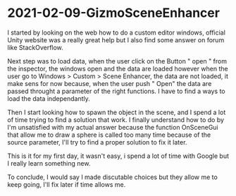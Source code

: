 # 2021-02-09-GizmoSceneEnhancer
 
I started by looking on the web how to do a custom editor windows, official Unity website was a really great help but I also find some answer on forum like StackOverflow.

Next step was to load data, when the user click on the Button " open " from the inspector, the windows open and the data are loaded however when the user go to Windows > Custom > Scene Enhancer, the data are not loaded, it make sens for now because, when the user push " Open" the data are passed throught a parameter of the right functions.
I have to find a ways to load the data independantly.

Then I start looking how to spawn the object in the scene, and I spend a lot of time trying to find a solution that work.
I finally understand how to do by I'm unsatisfied with my actual answer because the function OnSceneGui that allow me to draw a sphere is called too many time because of the source parameter, I'll try to find a proper solution to fix it later.

This is it for my first day, it wasn't easy, i spend a lot of time with Google but I really learn something new.

To conclude, I would say I made discutable choices but they allow me to keep going, I'll fix later if time allows me.
